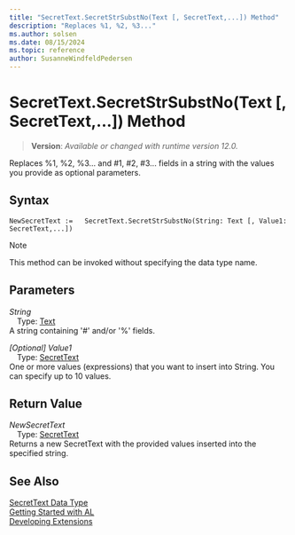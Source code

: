 ```yaml
---
title: "SecretText.SecretStrSubstNo(Text [, SecretText,...]) Method"
description: "Replaces %1, %2, %3..."
ms.author: solsen
ms.date: 08/15/2024
ms.topic: reference
author: SusanneWindfeldPedersen
---
```

[//]: # (START>DO_NOT_EDIT)
[//]: # (IMPORTANT:Do not edit any of the content between here and the END>DO_NOT_EDIT.)
[//]: # (Any modifications should be made in the .xml files in the ModernDev repo.)
# SecretText.SecretStrSubstNo(Text [, SecretText,...]) Method
> **Version**: _Available or changed with runtime version 12.0._

Replaces %1, %2, %3... and #1, #2, #3... fields in a string with the values you provide as optional parameters.


## Syntax
```AL
NewSecretText :=   SecretText.SecretStrSubstNo(String: Text [, Value1: SecretText,...])
```
> [!NOTE]
> This method can be invoked without specifying the data type name.
## Parameters
*String*  
&emsp;Type: [Text](../text/text-data-type.md)  
A string containing '#' and/or '%' fields.  

*[Optional] Value1*  
&emsp;Type: [SecretText](secrettext-data-type.md)  
One or more values (expressions) that you want to insert into String. You can specify up to 10 values.  


## Return Value
*NewSecretText*  
&emsp;Type: [SecretText](secrettext-data-type.md)  
Returns a new SecretText with the provided values inserted into the specified string.


[//]: # (IMPORTANT: END>DO_NOT_EDIT)
## See Also
[SecretText Data Type](secrettext-data-type.md)  
[Getting Started with AL](../../devenv-get-started.md)  
[Developing Extensions](../../devenv-dev-overview.md)